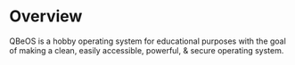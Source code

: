 # Overview
QBeOS is a hobby operating system for educational purposes with the goal of making a clean, easily accessible, powerful, & secure operating system.